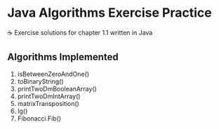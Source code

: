 # Java Algorithms Exercise Practice
☕ Exercise solutions for chapter 1.1 written in Java

## Algorithms Implemented
1. isBetweenZeroAndOne()
2. toBinaryString()
3. printTwoDmBooleanArray()
4. printTwoDmIntArray()
5. matrixTransposition()
6. lg()
7. Fibonacci.Fib()
